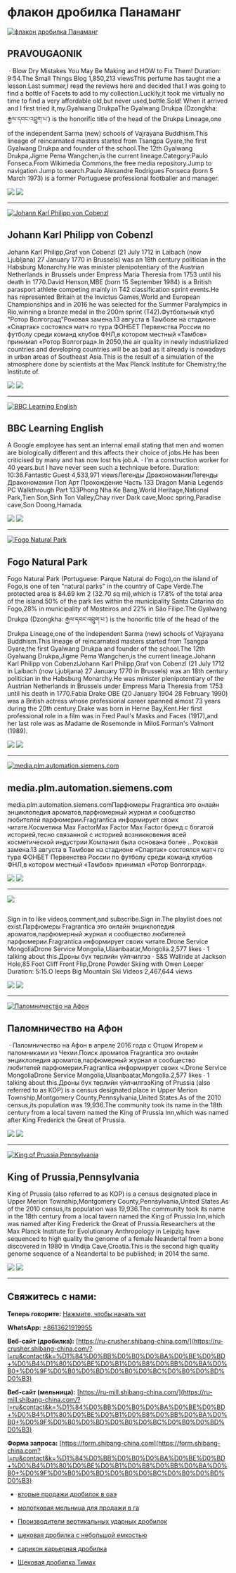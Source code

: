 # флакон дробилка Панаманг

<a href="https://swt.shibang-china.com/?l=ru&img&k=%D1%84%D0%BB%D0%B0%D0%BA%D0%BE%D0%BD+%D0%B4%D1%80%D0%BE%D0%B1%D0%B8%D0%BB%D0%BA%D0%B0+%D0%9F%D0%B0%D0%BD%D0%B0%D0%BC%D0%B0%D0%BD%D0%B3" target="_blank">![флакон дробилка Панаманг](http://static.shibang-china.com/all-800x300/698.jpg)</a>

## PRAVOUGAONIK
&nbsp;&#0183;&#32;Blow Dry Mistakes You May Be Making and HOW to Fix Them! Duration: 9:54.The Small Things Blog 1,850,213 viewsThis perfume has taught me a lesson.Last summer,I read the reviews here and decided that I was going to find a bottle of Facets to add to my collection.Luckily,it took me virtually no time to find a very affordable old,but never used,bottle.Sold! When it arrived and I first tried it,my.Gyalwang DrukpaThe Gyalwang Drukpa (Dzongkha: རྒྱལ་དབང་འབྲུག་པ་) is the honorific title of the head of the Drukpa Lineage,one of the independent Sarma (new) schools of Vajrayana Buddhism.This lineage of reincarnated masters started from Tsangpa Gyare,the first Gyalwang Drukpa and founder of the school.The 12th Gyalwang Drukpa,Jigme Pema Wangchen,is the current lineage.Category:Paulo Fonseca.From Wikimedia Commons,the free media repository.Jump to navigation Jump to search.Paulo Alexandre Rodrigues Fonseca (born 5 March 1973) is a former Portuguese professional footballer and manager.


<a href="https://whatsapp.shibangsoft.com/WhatsApp.php" target="_blank" title="WhatsApp">![](http://static.shibang-china.com/icon/whatsapp.png)</a> <a href="https://swt.shibang-china.com/?l=ru&icon&k=%D1%84%D0%BB%D0%B0%D0%BA%D0%BE%D0%BD+%D0%B4%D1%80%D0%BE%D0%B1%D0%B8%D0%BB%D0%BA%D0%B0+%D0%9F%D0%B0%D0%BD%D0%B0%D0%BC%D0%B0%D0%BD%D0%B3" target="_blank">![](http://static.shibang-china.com/icon/chat-ru.png)</a>

---

<a href="https://swt.shibang-china.com/?l=ru&img&k=%D1%84%D0%BB%D0%B0%D0%BA%D0%BE%D0%BD+%D0%B4%D1%80%D0%BE%D0%B1%D0%B8%D0%BB%D0%BA%D0%B0+%D0%9F%D0%B0%D0%BD%D0%B0%D0%BC%D0%B0%D0%BD%D0%B3" target="_blank">![Johann Karl Philipp von Cobenzl](http://static.shibang-china.com/all-800x300/599.jpg)</a>

## Johann Karl Philipp von Cobenzl
Johann Karl Philipp,Graf von Cobenzl (21 July 1712 in Laibach (now Ljubljana) 27 January 1770 in Brussels) was an 18th century politician in the Habsburg Monarchy.He was minister plenipotentiary of the Austrian Netherlands in Brussels under Empress Maria Theresia from 1753 until his death in 1770.David Henson,MBE (born 15 September 1984) is a British parasport athlete competing mainly in T42 classification sprint events.He has represented Britain at the Invictus Games,World and European Championships and in 2016 he was selected for the Summer Paralympics in Rio,winning a bronze medal in the 200m sprint (T42).Футбольный клуб &quot;Ротор Волгоград&quot;Роковая замена.13 августа в Тамбове на стадионе &#171;Спартак&#187; состоялся матч го тура ФОНБЕТ Первенства России по футболу среди команд клубов ФНЛ,в котором местный &#171;Тамбов&#187; принимал &#171;Ротор Волгоград&#187;.In 2050,the air quality in newly industrialized countries and developing countries will be as bad as it already is nowadays in urban areas of Southeast Asia.This is the result of a simulation of the atmosphere done by scientists at the Max Planck Institute for Chemistry,the Institute of.


<a href="https://whatsapp.shibangsoft.com/WhatsApp.php" target="_blank" title="WhatsApp">![](http://static.shibang-china.com/icon/whatsapp.png)</a> <a href="https://swt.shibang-china.com/?l=ru&icon&k=%D1%84%D0%BB%D0%B0%D0%BA%D0%BE%D0%BD+%D0%B4%D1%80%D0%BE%D0%B1%D0%B8%D0%BB%D0%BA%D0%B0+%D0%9F%D0%B0%D0%BD%D0%B0%D0%BC%D0%B0%D0%BD%D0%B3" target="_blank">![](http://static.shibang-china.com/icon/chat-ru.png)</a>

---

<a href="https://swt.shibang-china.com/?l=ru&img&k=%D1%84%D0%BB%D0%B0%D0%BA%D0%BE%D0%BD+%D0%B4%D1%80%D0%BE%D0%B1%D0%B8%D0%BB%D0%BA%D0%B0+%D0%9F%D0%B0%D0%BD%D0%B0%D0%BC%D0%B0%D0%BD%D0%B3" target="_blank">![BBC Learning English](http://static.shibang-china.com/all-800x300/651.jpg)</a>

## BBC Learning English
A Google employee has sent an internal email stating that men and women are biologically different and this affects their choice of jobs.He has been criticised by many and has now lost his job.A.&nbsp;&#0183;&#32;I'm a construction worker for 40 years.but I have never seen such a technique before. Duration: 10:36.Fantastic Guest 4,533,971 viewsЛегенды ДракономанииЛегенды Дракономании Поп Арт Прохождение Часть 133 Dragon Mania Legends PC Walkthrough Part 133Phong Nha Ke Bang,World Heritage,National Park,Tien Son,Sinh Ton Valley,Chay river Dark cave,Mooc spring,Paradise cave,Son Doong,Hamada.


<a href="https://whatsapp.shibangsoft.com/WhatsApp.php" target="_blank" title="WhatsApp">![](http://static.shibang-china.com/icon/whatsapp.png)</a> <a href="https://swt.shibang-china.com/?l=ru&icon&k=%D1%84%D0%BB%D0%B0%D0%BA%D0%BE%D0%BD+%D0%B4%D1%80%D0%BE%D0%B1%D0%B8%D0%BB%D0%BA%D0%B0+%D0%9F%D0%B0%D0%BD%D0%B0%D0%BC%D0%B0%D0%BD%D0%B3" target="_blank">![](http://static.shibang-china.com/icon/chat-ru.png)</a>

---

<a href="https://swt.shibang-china.com/?l=ru&img&k=%D1%84%D0%BB%D0%B0%D0%BA%D0%BE%D0%BD+%D0%B4%D1%80%D0%BE%D0%B1%D0%B8%D0%BB%D0%BA%D0%B0+%D0%9F%D0%B0%D0%BD%D0%B0%D0%BC%D0%B0%D0%BD%D0%B3" target="_blank">![Fogo Natural Park](http://static.shibang-china.com/all-800x300/109.jpg)</a>

## Fogo Natural Park
Fogo Natural Park (Portuguese: Parque Natural do Fogo),on the island of Fogo,is one of ten &quot;natural parks&quot; in the country of Cape Verde.The protected area is 84.69 km 2 (32.70 sq mi),which is 17.8% of the total area of the island.50% of the park lies within the municipality Santa Catarina do Fogo,28% in municipality of Mosteiros and 22% in S&#227;o Filipe.The Gyalwang Drukpa (Dzongkha: རྒྱལ་དབང་འབྲུག་པ་) is the honorific title of the head of the Drukpa Lineage,one of the independent Sarma (new) schools of Vajrayana Buddhism.This lineage of reincarnated masters started from Tsangpa Gyare,the first Gyalwang Drukpa and founder of the school.The 12th Gyalwang Drukpa,Jigme Pema Wangchen,is the current lineage.Johann Karl Philipp von CobenzlJohann Karl Philipp,Graf von Cobenzl (21 July 1712 in Laibach (now Ljubljana) 27 January 1770 in Brussels) was an 18th century politician in the Habsburg Monarchy.He was minister plenipotentiary of the Austrian Netherlands in Brussels under Empress Maria Theresia from 1753 until his death in 1770.Fabia Drake OBE (20 January 1904 28 February 1990) was a British actress whose professional career spanned almost 73 years during the 20th century.Drake was born in Herne Bay,Kent.Her first professional role in a film was in Fred Paul's Masks and Faces (1917),and her last role was as Madame de Rosemonde in Miloš Forman's Valmont (1989).


<a href="https://whatsapp.shibangsoft.com/WhatsApp.php" target="_blank" title="WhatsApp">![](http://static.shibang-china.com/icon/whatsapp.png)</a> <a href="https://swt.shibang-china.com/?l=ru&icon&k=%D1%84%D0%BB%D0%B0%D0%BA%D0%BE%D0%BD+%D0%B4%D1%80%D0%BE%D0%B1%D0%B8%D0%BB%D0%BA%D0%B0+%D0%9F%D0%B0%D0%BD%D0%B0%D0%BC%D0%B0%D0%BD%D0%B3" target="_blank">![](http://static.shibang-china.com/icon/chat-ru.png)</a>

---

<a href="https://swt.shibang-china.com/?l=ru&img&k=%D1%84%D0%BB%D0%B0%D0%BA%D0%BE%D0%BD+%D0%B4%D1%80%D0%BE%D0%B1%D0%B8%D0%BB%D0%BA%D0%B0+%D0%9F%D0%B0%D0%BD%D0%B0%D0%BC%D0%B0%D0%BD%D0%B3" target="_blank">![media.plm.automation.siemens.com](http://static.shibang-china.com/all-800x300/366.jpg)</a>

## media.plm.automation.siemens.com
media.plm.automation.siemens.comПарфюмеры Fragrantica это онлайн энциклопедия ароматов,парфюмерный журнал и сообщество любителей парфюмерии.Fragrantica информирует своих читате.Косметика Max FactorMax Factor Max Factor бренд с богатой историей,тесно связанной с историей возникновения всей косметической индустрии.Компания была основана более …Роковая замена.13 августа в Тамбове на стадионе &#171;Спартак&#187; состоялся матч го тура ФОНБЕТ Первенства России по футболу среди команд клубов ФНЛ,в котором местный &#171;Тамбов&#187; принимал &#171;Ротор Волгоград&#187;.


<a href="https://whatsapp.shibangsoft.com/WhatsApp.php" target="_blank" title="WhatsApp">![](http://static.shibang-china.com/icon/whatsapp.png)</a> <a href="https://swt.shibang-china.com/?l=ru&icon&k=%D1%84%D0%BB%D0%B0%D0%BA%D0%BE%D0%BD+%D0%B4%D1%80%D0%BE%D0%B1%D0%B8%D0%BB%D0%BA%D0%B0+%D0%9F%D0%B0%D0%BD%D0%B0%D0%BC%D0%B0%D0%BD%D0%B3" target="_blank">![](http://static.shibang-china.com/icon/chat-ru.png)</a>

---

<a href="https://swt.shibang-china.com/?l=ru&img&k=%D1%84%D0%BB%D0%B0%D0%BA%D0%BE%D0%BD+%D0%B4%D1%80%D0%BE%D0%B1%D0%B8%D0%BB%D0%BA%D0%B0+%D0%9F%D0%B0%D0%BD%D0%B0%D0%BC%D0%B0%D0%BD%D0%B3" target="_blank">![](http://static.shibang-china.com/all-800x300/269.jpg)</a>

## 
Sign in to like videos,comment,and subscribe.Sign in.The playlist does not exist.Парфюмеры Fragrantica это онлайн энциклопедия ароматов,парфюмерный журнал и сообщество любителей парфюмерии.Fragrantica информирует своих читате.Drone Service MongoliaDrone Service Mongolia,Ulaanbaatar,Mongolia.2,577 likes &#183; 1 talking about this.Дроны бүх төрлийн үйлчилгээ&nbsp;&#0183;&#32;S&amp;S Wallride at Jackson Hole,85 Foot Cliff Front Flip,Drone Powder Skiing with Owen Leeper Duration: 5:15.O leeps Big Mountain Ski Videos 2,467,644 views


<a href="https://whatsapp.shibangsoft.com/WhatsApp.php" target="_blank" title="WhatsApp">![](http://static.shibang-china.com/icon/whatsapp.png)</a> <a href="https://swt.shibang-china.com/?l=ru&icon&k=%D1%84%D0%BB%D0%B0%D0%BA%D0%BE%D0%BD+%D0%B4%D1%80%D0%BE%D0%B1%D0%B8%D0%BB%D0%BA%D0%B0+%D0%9F%D0%B0%D0%BD%D0%B0%D0%BC%D0%B0%D0%BD%D0%B3" target="_blank">![](http://static.shibang-china.com/icon/chat-ru.png)</a>

---

<a href="https://swt.shibang-china.com/?l=ru&img&k=%D1%84%D0%BB%D0%B0%D0%BA%D0%BE%D0%BD+%D0%B4%D1%80%D0%BE%D0%B1%D0%B8%D0%BB%D0%BA%D0%B0+%D0%9F%D0%B0%D0%BD%D0%B0%D0%BC%D0%B0%D0%BD%D0%B3" target="_blank">![Паломничество на Афон](http://static.shibang-china.com/all-800x300/559.jpg)</a>

## Паломничество на Афон
&nbsp;&#0183;&#32;Паломничество на Афон в апреле 2016 года с Отцом Игорем и паломниками из Чехии.Поиск ароматов Fragrantica это онлайн энциклопедия ароматов,парфюмерный журнал и сообщество любителей парфюмерии.Fragrantica информирует своих ч.Drone Service MongoliaDrone Service Mongolia,Ulaanbaatar,Mongolia.2,577 likes &#183; 1 talking about this.Дроны бүх төрлийн үйлчилгээKing of Prussia (also referred to as KOP) is a census designated place in Upper Merion Township,Montgomery County,Pennsylvania,United States.As of the 2010 census,its population was 19,936.The community took its name in the 18th century from a local tavern named the King of Prussia Inn,which was named after King Frederick the Great of Prussia.


<a href="https://whatsapp.shibangsoft.com/WhatsApp.php" target="_blank" title="WhatsApp">![](http://static.shibang-china.com/icon/whatsapp.png)</a> <a href="https://swt.shibang-china.com/?l=ru&icon&k=%D1%84%D0%BB%D0%B0%D0%BA%D0%BE%D0%BD+%D0%B4%D1%80%D0%BE%D0%B1%D0%B8%D0%BB%D0%BA%D0%B0+%D0%9F%D0%B0%D0%BD%D0%B0%D0%BC%D0%B0%D0%BD%D0%B3" target="_blank">![](http://static.shibang-china.com/icon/chat-ru.png)</a>

---

<a href="https://swt.shibang-china.com/?l=ru&img&k=%D1%84%D0%BB%D0%B0%D0%BA%D0%BE%D0%BD+%D0%B4%D1%80%D0%BE%D0%B1%D0%B8%D0%BB%D0%BA%D0%B0+%D0%9F%D0%B0%D0%BD%D0%B0%D0%BC%D0%B0%D0%BD%D0%B3" target="_blank">![King of Prussia,Pennsylvania](http://static.shibang-china.com/all-800x300/244.jpg)</a>

## King of Prussia,Pennsylvania
King of Prussia (also referred to as KOP) is a census designated place in Upper Merion Township,Montgomery County,Pennsylvania,United States.As of the 2010 census,its population was 19,936.The community took its name in the 18th century from a local tavern named the King of Prussia Inn,which was named after King Frederick the Great of Prussia.Researchers at the Max Planck Institute for Evolutionary Anthropology in Leipzig have sequenced to high quality the genome of a female Neandertal from a bone discovered in 1980 in Vindija Cave,Croatia.This is the second high quality genome sequence of a Neandertal to be published; in 2014 the same.

<a href="https://whatsapp.shibangsoft.com/WhatsApp.php" target="_blank" title="WhatsApp">![](http://static.shibang-china.com/icon/whatsapp.png)</a> <a href="https://swt.shibang-china.com/?l=ru&icon&k=%D1%84%D0%BB%D0%B0%D0%BA%D0%BE%D0%BD+%D0%B4%D1%80%D0%BE%D0%B1%D0%B8%D0%BB%D0%BA%D0%B0+%D0%9F%D0%B0%D0%BD%D0%B0%D0%BC%D0%B0%D0%BD%D0%B3" target="_blank">![](http://static.shibang-china.com/icon/chat-ru.png)</a>

---
## Свяжитесь с нами:

**Теперь говорите:** [Нажмите, чтобы начать чат](https://swt.shibang-china.com?l=ru&contact&k=%D1%84%D0%BB%D0%B0%D0%BA%D0%BE%D0%BD+%D0%B4%D1%80%D0%BE%D0%B1%D0%B8%D0%BB%D0%BA%D0%B0+%D0%9F%D0%B0%D0%BD%D0%B0%D0%BC%D0%B0%D0%BD%D0%B3)

**WhatsApp:**  [+8613621919955](https://whatsapp.shibangsoft.com/WhatsApp.php)

**Веб-сайт (дробилка):** [https://ru-crusher.shibang-china.com/](https://ru-crusher.shibang-china.com/?l=ru&contact&k=%D1%84%D0%BB%D0%B0%D0%BA%D0%BE%D0%BD+%D0%B4%D1%80%D0%BE%D0%B1%D0%B8%D0%BB%D0%BA%D0%B0+%D0%9F%D0%B0%D0%BD%D0%B0%D0%BC%D0%B0%D0%BD%D0%B3)

**Веб-сайт (мельница):** [https://ru-mill.shibang-china.com/](https://ru-mill.shibang-china.com/?l=ru&contact&k=%D1%84%D0%BB%D0%B0%D0%BA%D0%BE%D0%BD+%D0%B4%D1%80%D0%BE%D0%B1%D0%B8%D0%BB%D0%BA%D0%B0+%D0%9F%D0%B0%D0%BD%D0%B0%D0%BC%D0%B0%D0%BD%D0%B3)

**Форма запроса:** [https://form.shibang-china.com](https://form.shibang-china.com?l=ru&contact&k=%D1%84%D0%BB%D0%B0%D0%BA%D0%BE%D0%BD+%D0%B4%D1%80%D0%BE%D0%B1%D0%B8%D0%BB%D0%BA%D0%B0+%D0%9F%D0%B0%D0%BD%D0%B0%D0%BC%D0%B0%D0%BD%D0%B3)

* [вторые продажи дробилок в оаэ](../135/%D0%B2%D1%82%D0%BE%D1%80%D1%8B%D0%B5%20%D0%BF%D1%80%D0%BE%D0%B4%D0%B0%D0%B6%D0%B8%20%D0%B4%D1%80%D0%BE%D0%B1%D0%B8%D0%BB%D0%BE%D0%BA%20%D0%B2%20%D0%BE%D0%B0%D1%8D.md)

* [молотковая мельница для продажи в га](../135/%D0%BC%D0%BE%D0%BB%D0%BE%D1%82%D0%BA%D0%BE%D0%B2%D0%B0%D1%8F%20%D0%BC%D0%B5%D0%BB%D1%8C%D0%BD%D0%B8%D1%86%D0%B0%20%D0%B4%D0%BB%D1%8F%20%D0%BF%D1%80%D0%BE%D0%B4%D0%B0%D0%B6%D0%B8%20%D0%B2%20%D0%B3%D0%B0.md)

* [Производители вертикальных ударных дробилок](../133/%D0%9F%D1%80%D0%BE%D0%B8%D0%B7%D0%B2%D0%BE%D0%B4%D0%B8%D1%82%D0%B5%D0%BB%D0%B8%20%D0%B2%D0%B5%D1%80%D1%82%D0%B8%D0%BA%D0%B0%D0%BB%D1%8C%D0%BD%D1%8B%D1%85%20%D1%83%D0%B4%D0%B0%D1%80%D0%BD%D1%8B%D1%85%20%D0%B4%D1%80%D0%BE%D0%B1%D0%B8%D0%BB%D0%BE%D0%BA.md)

* [щековая дробилка с небольшой емкостью](../132/%D1%89%D0%B5%D0%BA%D0%BE%D0%B2%D0%B0%D1%8F%20%D0%B4%D1%80%D0%BE%D0%B1%D0%B8%D0%BB%D0%BA%D0%B0%20%D1%81%20%D0%BD%D0%B5%D0%B1%D0%BE%D0%BB%D1%8C%D1%88%D0%BE%D0%B9%20%D0%B5%D0%BC%D0%BA%D0%BE%D1%81%D1%82%D1%8C%D1%8E.md)

* [сарикон карьерная дробилка](../134/%D1%81%D0%B0%D1%80%D0%B8%D0%BA%D0%BE%D0%BD%20%D0%BA%D0%B0%D1%80%D1%8C%D0%B5%D1%80%D0%BD%D0%B0%D1%8F%20%D0%B4%D1%80%D0%BE%D0%B1%D0%B8%D0%BB%D0%BA%D0%B0.md)

* [Щековая дробилка Тимах](../131/%D0%A9%D0%B5%D0%BA%D0%BE%D0%B2%D0%B0%D1%8F%20%D0%B4%D1%80%D0%BE%D0%B1%D0%B8%D0%BB%D0%BA%D0%B0%20%D0%A2%D0%B8%D0%BC%D0%B0%D1%85.md)